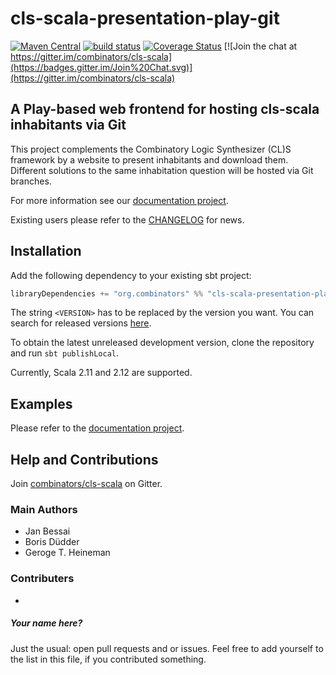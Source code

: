 # cls-scala-presentation-play-git
[![Maven Central](https://img.shields.io/maven-central/v/org.combinators/cls-scala-presentation-play-git.svg)](http://search.maven.org/#search%7Cga%7C1%7Cg%3A%22org.combinators%22%20AND%20a%3A%22cls-scala-presentation-play-git%22)
[![build status](https://travis-ci.org/combinators/cls-scala-presentation-play-git.svg?branch=master)](https://travis-ci.org/combinators/cls-scala-presentation-play-git)
[![Coverage Status](https://coveralls.io/repos/github/combinators/cls-scala-presentation-play-git/badge.svg?branch=master)](https://coveralls.io/github/combinators/cls-scala-presentation-play-git?branch=master)
[![Join the chat at https://gitter.im/combinators/cls-scala](https://badges.gitter.im/Join%20Chat.svg)](https://gitter.im/combinators/cls-scala)
## A Play-based web frontend for hosting cls-scala inhabitants via Git

This project complements the Combinatory Logic Synthesizer (CL)S framework by a website to present inhabitants and download them.
Different solutions to the same inhabitation question will be hosted via Git branches.

For more information see our [documentation project](https://combinators.github.io/).

Existing users please refer to the [CHANGELOG](CHANGELOG.md) for news.

## Installation

Add the following dependency to your existing sbt project: 
```scala
libraryDependencies += "org.combinators" %% "cls-scala-presentation-play-git" % "<VERSION>"
```
The string `<VERSION>` has to be replaced by the version you want.
You can search for released versions [here](http://search.maven.org/#search%7Cga%7C1%7Ccls-scala-presentation-play-git).

To obtain the latest unreleased development version, clone the repository and run `sbt publishLocal`.

Currently, Scala 2.11 and 2.12 are supported.

## Examples

Please refer to the [documentation project](https://combinators.github.io/).

## Help and Contributions

Join [combinators/cls-scala](https://gitter.im/combinators/cls-scala) on Gitter.

### Main Authors

- Jan Bessai
- Boris Düdder
- Geroge T. Heineman

### Contributers

-
##### Your name here?
Just the usual: open pull requests and or issues.
Feel free to add yourself to the list in this file, if you contributed something.

